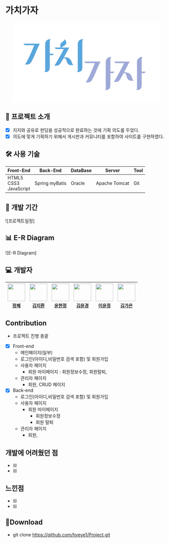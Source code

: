 # 가치가자 

<p align="center">
<img align="center" style="margin:0 auto;" src="https://github.com/hyeye1/withusProject/blob/main/withusProject/src/main/webapp/resources/images/logo.PNG">

</p>

## 📑 프로젝트 소개
  - [x] 지지와 공유로 펀딩을 성공적으로 완료하는 것에 기획 의도를 두었다.
  - [x] 의도에 맞게 기획하기 위해서 게시판과 커뮤니티를 포함하여 사이트를 구현하였다.

## 🛠 사용 기술

| Front-End | Back-End | DataBase | Server | Tool |
| --- | --- | --- | --- | --- |
| HTML5<br>CSS3<br>JavaScript | Spring myBatis | Oracle | Apache Tomcat | Git|

## 📅 개발 기간
![프로젝트일정]

## 📊 E-R Diagram
![E-R Diagram]

## 💻 개발자

| <img src="https://avatars.githubusercontent.com/u/73784921?v=4" width="55" height="55"><br>[정혜](https://github.com/hyeye1) | <img src="https://avatars.githubusercontent.com/u/82502787?v=4" width="55" height="55"><br>[김지환](https://github.com/jihwanew) | <img src="https://avatars.githubusercontent.com/u/82308444?v=4" width="55" height="55"><br>[윤현정](https://github.com/hyeonjxxx) | <img src="https://avatars.githubusercontent.com/u/86589216?v=4" width="55" height="55"><br>[김윤경](https://github.com/YunGyeongee) | <img src="https://avatars.githubusercontent.com/u/77923941?v=4" width="55" height="55"><br>[이윤정](https://github.com/yjung9108) | <img src="https://avatars.githubusercontent.com/u/55617281?s=400&u=45166515684d080b5782457babcc6920191823ee&v=4" width="55" height="55"><br>[김가은]() |
| --- | --- | --- | --- | --- | --- |

## Contribution
  - 프로젝트 진행 총괄
  - [x] Front-end
    - 메인페이지(일부)
    - 로그인(아이디,비밀번호 검색 포함) 및 회원가입
    - 사용자 페이지
      - 회원 마이페이지 : 회원정보수정, 회원탈퇴, 
    - 관리자 페이지
      - 회원, CRUD 페이지
  - [x] Back-end
    - 로그인(아이디,비밀번호 검색 포함) 및 회원가입
    - 사용자 페이지
      - 회원 마이페이지
        - 회원정보수정
        - 회원 탈퇴
    - 관리자 페이지
      - 회원, 

## 개발에 어려웠던 점
  - [x] 
  - [x] 

## 느낀점
  - [x] 
  - [x] 

## 💼Download
  - git clone https://github.com/hyeye1/Project.git
  
